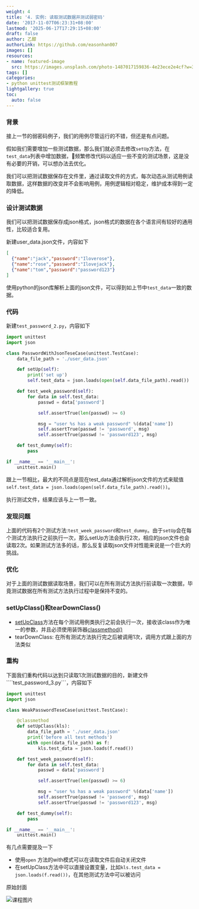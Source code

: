 ```yaml
---
weight: 4
title: '4. 实例: 读取测试数据并测试弱密码'
date: '2017-11-07T06:23:31+08:00'
lastmod: '2025-06-17T17:29:15+08:00'
draft: false
author: 乙醇
authorLink: https://github.com/easonhan007
images: []
resources:
- name: featured-image
  src: https://images.unsplash.com/photo-1487017159836-4e23ece2e4cf?w=300
tags: []
categories:
- python unittest测试框架教程
lightgallery: true
toc:
  auto: false
---
```




### 背景

接上一节的弱密码例子，我们的用例尽管运行的不错，但还是有点问题。

假如我们需要增加一些测试数据，那么我们就必须去修改```setUp```方法，在```test_data```列表中增加数据，频繁修改代码以适应一些不变的测试场景，这是没有必要的开销，可以想办法去优化。

我们可以把测试数据保存在文件里，通过读取文件的方式，每次动态从测试用例读取数据，这样数据的改变并不会影响用例，用例逻辑相对稳定，维护成本得到一定的降低。

### 设计测试数据

我们可以把测试数据保存成json格式，json格式的数据在各个语言间有较好的通用性，比较适合复用。

新建user_data.json文件，内容如下

```json
[
  {"name":"jack","password":"Iloverose"},
  {"name":"rose","password":"Ilovejack"},
  {"name":"tom","password":"password123"}
]
```

使用python的json库解析上面的json文件，可以得到如上节中```test_data```一致的数据。

### 代码

新建```test_password_2.py```，内容如下

```python
import unittest
import json

class PasswordWithJsonTeseCase(unittest.TestCase):
    data_file_path = './user_data.json'

    def setUp(self):
        print('set up')
        self.test_data = json.loads(open(self.data_file_path).read())

    def test_week_password(self):
        for data in self.test_data:
            passwd = data['password']

            self.assertTrue(len(passwd) >= 6)

            msg = "user %s has a weak password" %(data['name'])
            self.assertTrue(passwd != 'password', msg)
            self.assertTrue(passwd != 'password123', msg)

    def test_dummy(self):
        pass

if __name__ == '__main__':
    unittest.main()
```

跟上一节相比，最大的不同点是现在test_data通过解析json文件的方式来赋值```self.test_data = json.loads(open(self.data_file_path).read())```。

执行测试文件，结果应该与上一节一致。

### 发现问题

上面的代码有2个测试方法:```test_week_password```和```test_dummy```。由于```setUp```会在每个测试方法执行之前执行一次，那么setUp方法会执行2次，相应的json文件也会读取2次。如果测试方法多的话，那么反复读取json文件对性能来说是一个巨大的挑战。

### 优化

对于上面的测试数据读取场景，我们可以在所有测试方法执行前读取一次数据，毕竟测试数据在所有测试方法执行过程中是保持不变的。

### setUpClass()和tearDownClass()

* [setUpClass](https://docs.python.org/2/library/unittest.html#unittest.TestCase.setUpClass)方法在每个测试用例类执行之前会执行一次，接收该class作为唯一的参数，并且必须使用装饰器[classmethod()](https://docs.python.org/2/library/functions.html#classmethod)
* tearDownClass: 在所有测试方法执行完之后被调用1次，调用方式跟上面的方法类似

### 重构

下面我们重构代码以达到只读取1次测试数据的目的，新建文件````test_password_3.py```，内容如下

```python
import unittest
import json

class WeakPasswordTeseCase(unittest.TestCase):

    @classmethod
    def setUpClass(kls):
        data_file_path = './user_data.json'
        print('before all test methods')
        with open(data_file_path) as f:
            kls.test_data = json.loads(f.read())

    def test_week_password(self):
        for data in self.test_data:
            passwd = data['password']

            self.assertTrue(len(passwd) >= 6)

            msg = "user %s has a weak password" %(data['name'])
            self.assertTrue(passwd != 'password', msg)
            self.assertTrue(passwd != 'password123', msg)

    def test_dummy(self):
        pass

if __name__ == '__main__':
    unittest.main()

```

有几点需要提及一下

* 使用```open``` 方法的with模式可以在读取文件后自动关闭文件
* 在setUpClass方法中可以直接设置变量，比如```kls.test_data = json.loads(f.read())```，在其他测试方法中可以被访问




原始封面

![课程图片](https://images.unsplash.com/photo-1487017159836-4e23ece2e4cf?w=300)

